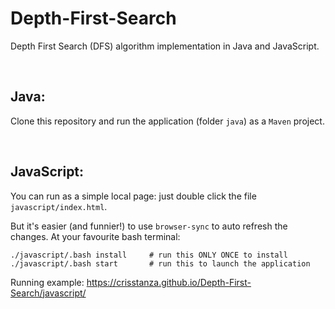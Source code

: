 Depth-First-Search
==================

Depth First Search (DFS) algorithm implementation in Java and JavaScript.

<br>

## Java:

Clone this repository and run the application (folder `java`) as a `Maven` project.

<br>

## JavaScript:

You can run as a simple local page: just double click the file `javascript/index.html`.

But it's easier (and funnier!) to use `browser-sync` to auto refresh the changes. At your favourite bash terminal:

    ./javascript/.bash install     # run this ONLY ONCE to install
    ./javascript/.bash start       # run this to launch the application

Running example: https://crisstanza.github.io/Depth-First-Search/javascript/
